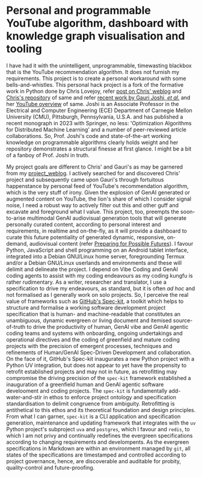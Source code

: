 # Personal and programmable YouTube algorithm, dashboard with knowledge graph visualisation and tooling #

I have had it with the unintelligent, unprogrammable, timewasting blackbox that is the YouTube recommendation algorithm. It does not furnish my requirements. This project is to create a personal workaround with some bells-and-whistles. This personal hack project is a fork of the formative work in Python done by Chris Lovejoy, refer [post on Chris' weblog](https://chrislovejoy.me/youtube-algorithm) and [Chris's repository](https://github.com/chris-lovejoy/YouTube-video-finder) of same and refer [recent work by Gauri Joshi, *et al.*](https://github.com/rosadiaznewyork/video-finder-algorithm) and her [YouTube overview](https://youtu.be/r5Y1I1Zol2k?si=ScYVKV89Q950sAmo) of same. Joshi is an Associate Professor in the Electrical and Computer Engineering (ECE) Department of Carnegie Mellon University (CMU), Pittsburgh, Pennsylvania, U.S.A. and has published a recent monograph in 2023 with Springer, no less: 'Optimization Algorithms for Distributed Machine Learning' and a number of peer-reviewed article collaborations. So, Prof. Joshi's code and state-of-the-art working knowledge on programmable algorithms clearly holds weight and her repository demonstrates a structural finesse at first glance. I might be a bit of a fanboy of Prof. Joshi in truth. 

My project goals are different to Chris' and Gauri's as may be garnered from my [project_weblog](/project_weblog/project_weblog.md). I actively searched for and discovered Chris' project and subsequently came upon Gauri's through fortuitous happenstance by personal feed of YouTube's recommendation algorithm, which is the very stuff of irony. Given the explosion of GenAI generated or augmented content on YouTube, the lion's share of which I consider signal noise, I need a robust way to actively filter out this and other guff and excavate and foreground what I value. This project, too, preempts the soon-to-arise multimodal GenAI audiovisual generation tools that will generate personally curated content, according to personal interest and requirements, in realtime and on-the-fly, as it will provide a dashboard to curate this future potentiality of generated dynamic, responsive, on-demand, audiovisual content (refer [Preparing for Possible Futures](/project_weblog/preparing_for_possible_futures.md)). I favour Python, JavaScript and shell programming on an Android tablet interface, integrated into a Debian GNU/Linux home server, foregrounding Termux and/or a Debian GNU/Linux userlands and environments and these will delimit and delineate the project. I depend on Vibe Coding and GenAI coding agents to assist with my coding endeavours as my coding kungfu is rather rudimentary. As a writer, researcher and translator, I use a specification to drive my endeavours, as standard, but it is often *ad hoc* and not formalised as I generally work on solo projects. So, I perceive the real value of frameworks such as [GitHub's Spec-kit](https://github.com/github/spec-kit), a toolkit which helps to structure and formalise a working software development project specification that is human- and machine-readable that constitutes an unambiguous, dynamic evergreen or living document and itemised source-of-truth to drive the productivity of human, GenAI vibe and GenAI agentic coding teams and systems with onboarding, ongoing undertakings and operational directives and the coding of greenfield and mature coding projects with the precision of emergent processes, techniques and refinements of Human/GenAI Spec-Driven Development and collaboration. On the face of it, GitHub's Spec-kit inaugurates a new Python project with a Python UV integration, but does not appear to yet have the propensity to retrofit established projects and may not in future, as retrofitting may compromise the driving precision of the `spec-kit` framework established a inauguration of a greenfield human and GenAI agentic software develooment and coding projects. The `spec-kit` is fundamentally add-water-and-stir in ethos to enforce project ontology and specification standardisation to delimit congruence from ambiguity. Retrofitting is antithetical to this ethos and its theoretical foundation and design principles. From what I can garner, `spec-kit` is a CLI application and specification generation, maintenance and updating framework that integrates with the `uv` Python project's subproject `uva` and `postgres`, which I favour and `redis`, to which I am not privy and continually redefines the evergreen specifications according to changing requirements and develompents. As the evergreen specifications in Markdown are within an environment managed by `git`, all states of the specifications are timestamped and controlled according to project governance, hence, are discoverable and auditable for probity, quality-control and future-proofing.


